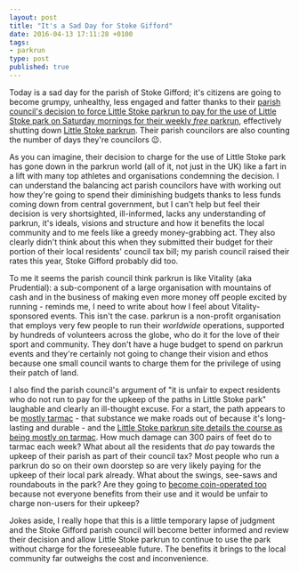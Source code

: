 ```yaml
---
layout: post
title: "It's a Sad Day for Stoke Gifford"
date: 2016-04-13 17:11:28 +0100
tags:
- parkrun
type: post
published: true
---
```


Today is a sad day for the parish of Stoke Gifford; it's citizens are going to become grumpy, unhealthy, less engaged and fatter thanks to their [parish council's decision to force Little Stoke parkrun to pay for the use of Little Stoke park on Saturday mornings for their weekly _free_ parkrun](http://www.theguardian.com/lifeandstyle/2016/apr/13/stoke-gifford-parkrun-council-condemned-charge-paula-radcliffe), effectively shutting down [Little Stoke parkrun](http://www.parkrun.org.uk/littlestoke/). Their parish councilors are also counting the number of days they're councilors :wink:.

As you can imagine, their decision to charge for the use of Little Stoke park has gone down in the parkrun world (all of it, not just in the UK) like a fart in a lift with many top athletes and organisations condemning the decision. I can understand the balancing act parish councilors have with working out how they're going to spend their diminishing budgets thanks to less funds coming down from central government, but I can't help but feel their decision is very shortsighted, ill-informed, lacks any understanding of parkrun, it's ideals, visions and structure and how it benefits the local community and to me feels like a greedy money-grabbing act. They also clearly didn't think about this when they submitted their budget for their portion of their local residents' council tax bill; my parish council raised their rates this year, Stoke Gifford probably did too.

To me it seems the parish council think parkrun is like Vitality (aka Prudential): a sub-component of a large organisation with mountains of cash and in the business of making even more money off people excited by running - reminds me, I need to write about how I feel about Vitality-sponsored events.  This isn't the case. parkrun is a non-profit organisation that employs very few people to run their _worldwide_ operations, supported by hundreds of volunteers across the globe, who do it for the love of their sport and community. They don't have a huge budget to spend on parkrun events and they're certainly not going to change their vision and ethos because one small council wants to charge them for the privilege of using their patch of land.

I also find the parish council's argument of "it is unfair to expect residents who do not run to pay for the upkeep of the paths in Little Stoke park" laughable and clearly an ill-thought excuse.  For a start, the path appears to be [mostly tarmac](https://www.google.co.uk/maps/search/little+stoke+park/@51.5284352,-2.5632578,520m/data=!3m1!1e3?hl=en) - that substance we make roads out of because it's long-lasting and durable - and the [Little Stoke parkrun site details the course as being mostly on tarmac](http://www.parkrun.org.uk/littlestoke/course/). How much damage can 300 pairs of feet do to tarmac each week? What about all the residents that _do_ pay towards the upkeep of their parish as part of their council tax?  Most people who run a parkrun do so on their own doorstep so are very likely paying for the upkeep of their local park already. What about the swings, see-saws and roundabouts in the park? Are they going to [become coin-operated too](http://newsthump.com/2016/04/13/park-to-install-coin-operated-swings-a-premium-slide-and-a-members-only-roundabout/) because not everyone benefits from their use and it would be unfair to charge non-users for their upkeep?

Jokes aside, I really hope that this is a little temporary lapse of judgment and the Stoke Gifford parish council will become better informed and review their decision and allow Little Stoke parkrun to continue to use the park without charge for the foreseeable future. The benefits it brings to the local community far outweighs the cost and inconvenience.
